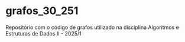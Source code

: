 # grafos_30_251
Repositório com o código de grafos utilizado na disciplina Algoritmos e Estruturas de Dados II - 2025/1

